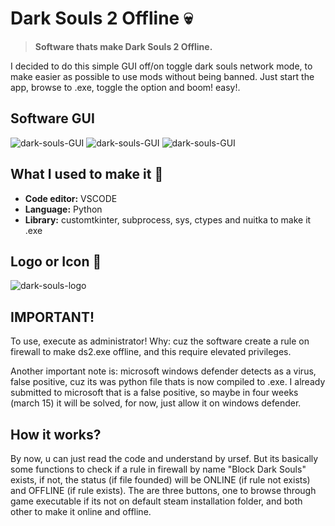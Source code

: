 # Dark Souls 2 Offline 💀
> **Software thats make Dark Souls 2 Offline.**

I decided to do this simple GUI off/on toggle dark souls network mode, to make easier as possible to use mods without being banned. Just start the app, browse to .exe, toggle the option and boom! easy!.

## Software GUI
![dark-souls-GUI](https://cdn.discordapp.com/attachments/524370625167491073/1212997510541344798/Capture1.PNG?ex=65f3def6&is=65e169f6&hm=35af611f6ee9a80613837a9f8e2c6af4c9277c1da851822f04f732dd728b8bba&)
![dark-souls-GUI](https://cdn.discordapp.com/attachments/524370625167491073/1212997510868762674/Capture2.PNG?ex=65f3def6&is=65e169f6&hm=9a816ff68bd2fbae778d4376c5d119973ec0fe319fd5b4e470eaee947325fc2e&)
![dark-souls-GUI](https://cdn.discordapp.com/attachments/524370625167491073/1212997511245996113/Capture3.PNG?ex=65f3def7&is=65e169f7&hm=81fe3093399ceba1eece5dffbd1ba946e535007a60f9d1b951e4a369f069373a&)


## What I used to make it 📑
- **Code editor:** VSCODE
- **Language:** Python
- **Library:** customtkinter, subprocess, sys, ctypes and nuitka to make it .exe

## Logo or Icon 🎨
![dark-souls-logo](https://cdn.discordapp.com/attachments/524370625167491073/1212868773883809852/icon.png?ex=65f36711&is=65e0f211&hm=4217b642fb61fc27fe7fff3622610a77eb3292dcd7401cba5067f074c751696a&)

## IMPORTANT!
To use, execute as administrator!
Why: cuz the software create a rule on firewall to make ds2.exe offline, and this require elevated privileges.

Another important note is: microsoft windows defender detects as a virus, false positive, cuz its was python file thats is now compiled to .exe.
I already submitted to microsoft that is a false positive, so maybe in four weeks (march 15) it will be solved, for now, just allow it on windows defender.

## How it works?
By now, u can just read the code and understand by ursef. But its basically some functions to check if a rule in firewall by name "Block Dark Souls" exists, if not, the status (if file founded) will be ONLINE (if rule not exists) and OFFLINE (if rule exists). The are three buttons, one to browse through game executable if its not on default steam installation folder, and both other to make it online and offline.
